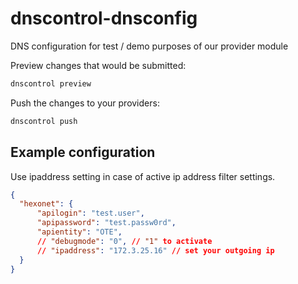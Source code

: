 # dnscontrol-dnsconfig

DNS configuration for test / demo purposes of our provider module

Preview changes that would be submitted:

```bash
dnscontrol preview
```

Push the changes to your providers:

```bash
dnscontrol push
```

## Example configuration

Use ipaddress setting in case of active ip address filter settings.

```json
{
  "hexonet": {
      "apilogin": "test.user",
      "apipassword": "test.passw0rd",
      "apientity": "OTE",
      // "debugmode": "0", // "1" to activate
      // "ipaddress": "172.3.25.16" // set your outgoing ip
  }
}
```
